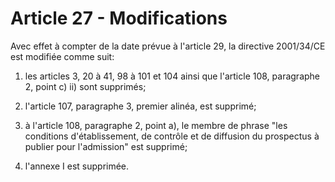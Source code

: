 # Article 27 - Modifications


Avec effet à compter de la date prévue à l'article 29, la directive 2001/34/CE est modifiée comme suit:

1) les articles 3, 20 à 41, 98 à 101 et 104 ainsi que l'article 108, paragraphe 2, point c) ii) sont supprimés;

2) l'article 107, paragraphe 3, premier alinéa, est supprimé;

3) à l'article 108, paragraphe 2, point a), le membre de phrase "les conditions d'établissement, de contrôle et de diffusion du prospectus à publier pour l'admission" est supprimé;

4) l'annexe I est supprimée.
